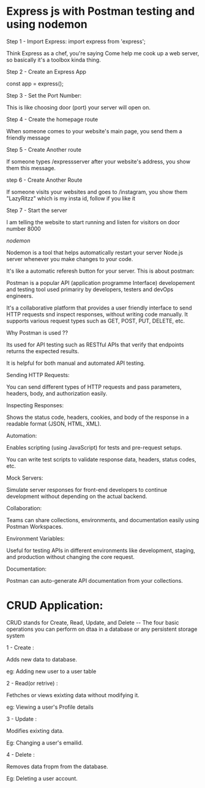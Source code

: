 # Express js with Postman testing and using nodemon 

Step 1 - Import Express: import express from 'express';

  Think Express as a chef, you're saying Come help me cook up a web server, so basically it's a toolbox kinda thing.


Step 2 - Create an Express App

  const app = express();

Step 3 - Set the Port Number:

  This is like choosing door (port) your server will open on.

Step 4 - Create the homepage route 

  When someone comes to your website's main page, you send them a friendly message 

Step 5 - Create Another route 

  If someone types /expressserver after your website's address, you show them this message.

step 6 - Create Another Route

  If someone visits your websites and goes to /instagram, you show them "LazyRitzz" which is my insta id, follow if you like it 

Step 7 - Start the server 

  I am telling the website to start running and listen for visitors on door number 8000


*nodemon*

  Nodemon is a tool that helps automatically restart your server Node.js server whenever you make changes to your code.

  It's like a automatic referesh button for your server.
This is about postman:

Postman is a popular API (application programme Interface) developement and testing tool used primariry by developers, testers and devOps engineers.


It's a collaborative platform that provides a user friendly interface to send HTTP requests snd inspect responses, without writing code manually. It supports various request types such as GET, POST, PUT, DELETE, etc.


Why Postman is used ??

  Its used for API testing such as RESTful APIs that verify that endpoints returns the expected results.

  It is helpful for both manual and automated API testing.


Sending HTTP Requests:

  You can send different types of HTTP requests and pass parameters, headers, body, and authorization easily.

Inspecting Responses:

  Shows the status code, headers, cookies, and body of the response in a readable format (JSON, HTML, XML).

Automation:

  Enables scripting (using JavaScript) for tests and pre-request setups.

  You can write test scripts to validate response data, headers, status codes, etc.

Mock Servers:

  Simulate server responses for front-end developers to continue development without depending on the actual backend.

Collaboration:

  Teams can share collections, environments, and documentation easily using Postman Workspaces.

Environment Variables:

  Useful for testing APIs in different environments like development, staging, and production without changing the core request.

Documentation:

  Postman can auto-generate API documentation from your collections.


# CRUD Application: 

CRUD stands for Create, Read, Update, and Delete -- The four basic operations you can perform on dtaa in a database or any persistent storage system

1 - Create : 

  Adds new data to database.

  eg: Adding  new user to a user table 

2 - Read(or retrive) : 

  Fethches or views exixting data without modifying it.

  eg: Viewing a user's Profile details 

3 - Update : 

  Modifies exixting data.

  Eg: Changing a user's emailid.

4 - Delete :

  Removes data fropm from the database.

  Eg: Deleting a user account.









